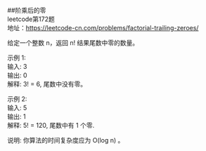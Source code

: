 ##阶乘后的零<br/>
leetcode第172题<br/>
地址：https://leetcode-cn.com/problems/factorial-trailing-zeroes/<br/>

给定一个整数 n，返回 n! 结果尾数中零的数量。<br/>

示例 1:<br/>
输入: 3<br/>
输出: 0<br/>
解释: 3! = 6, 尾数中没有零。<br/>

示例 2:<br/>
输入: 5<br/>
输出: 1<br/>
解释: 5! = 120, 尾数中有 1 个零.<br/>

说明: 你算法的时间复杂度应为 O(log n) 。<br/>
